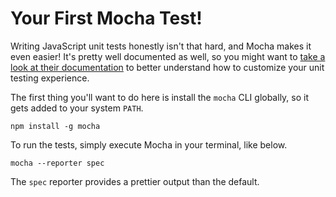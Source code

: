# Your First Mocha Test!

Writing JavaScript unit tests honestly isn't that hard, and Mocha makes it even easier! It's pretty well documented as well, so you might want to [take a look at their documentation][1] to better understand how to customize your unit testing experience.

The first thing you'll want to do here is install the `mocha` CLI globally, so it gets added to your system `PATH`.

```shell
npm install -g mocha
```

To run the tests, simply execute Mocha in your terminal, like below.

```shell
mocha --reporter spec
```

The `spec` reporter provides a prettier output than the default.



[1]: http://visionmedia.github.io/mocha
